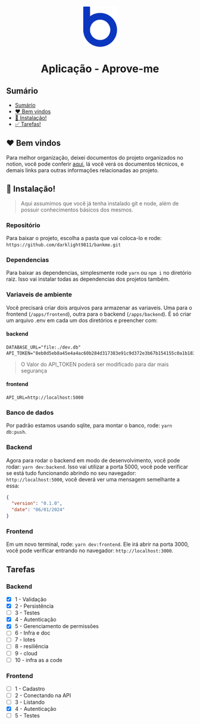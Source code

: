 <p align="center">
  <img src="./assets/logo-bankme.png" alt="Logo Bankme" width="91" height="108">
</p>
<h1 align="center">
  Aplicação - Aprove-me
</h1>

## Sumário

- [Sumário](#sumário)
- [❤️ Bem vindos](#️-bem-vindos)
- [🚀 Instalação!](#-instalação)
- [✅ Tarefas!](#-tarefas)

## ❤️ Bem vindos 

Para melhor organização, deixei documentos do projeto organizados no notion, você pode conferir [aqui](https://natural-iberis-96f.notion.site/Bankme-appliance-31210b6ec8fb4da38b1c0f5913b38e6f?pvs=4), lá você verá os documentos técnicos, e demais links para outras informações relacionadas ao projeto.

## 🚀 Instalação!

> Aqui assumimos que você já tenha instalado git e node, além de possuir conhecimentos básicos dos mesmos.

### Repositório

Para baixar o projeto, escolha a pasta que vai coloca-lo e rode: `https://github.com/darklight9811/bankme.git`

### Dependencias

Para baixar as dependencias, simplesmente rode `yarn` ou `npm i` no diretório raiz. Isso vai instalar todas as dependencias dos projetos também.

### Variaveis de ambiente

Você precisará criar dois arquivos para armazenar as variaveis. Uma para o frontend (`/apps/frontend`), outra para o backend (`/apps/backend`). É só criar um arquivo .env em cada um dos diretórios e preencher com:

#### backend
```
DATABASE_URL="file:./dev.db"
API_TOKEN="8eb0d5eb8a45e4a4ac60b284d317383e91c9d372e3b67b154155c0a1b183c5deb2e5d6dceb6366704828c494951925"
```
> O Valor do API_TOKEN poderá ser modificado para dar mais segurança

#### frontend
```
API_URL=http://localhost:5000
```

### Banco de dados

Por padrão estamos usando sqlite, para montar o banco, rode: `yarn db:push`.

### Backend

Agora para rodar o backend em modo de desenvolvimento, você pode rodar: `yarn dev:backend`. Isso vai utilizar a porta 5000, você pode verificar se está tudo funcionando abrindo no seu navegador: `http://localhost:5000`, você deverá ver uma mensagem semelhante a essa:

``` json
{
  "version": "0.1.0",
  "date": "06/01/2024"
}
```

### Frontend

Em um novo terminal, rode: `yarn dev:frontend`. Ele irá abrir na porta 3000, você pode verificar entrando no navegador: `http://localhost:3000`.

## Tarefas

### Backend
- [x]  1 - Validação
- [x]  2 - Persistência
- [ ]  3 - Testes
- [x]  4 - Autenticação
- [x]  5 - Gerenciamento de permissões
- [ ]  6 - Infra e doc
- [ ]  7 - lotes
- [ ]  8 - resiliência
- [ ]  9 - cloud
- [ ] 10 - infra as a code

### Frontend
- [ ] 1 - Cadastro
- [ ] 2 - Conectando na API
- [ ] 3 - Listando
- [x] 4 - Autenticação
- [ ] 5 - Testes